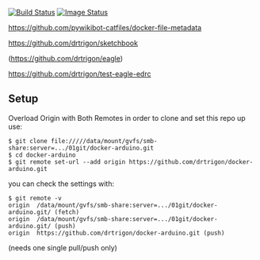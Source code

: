 [![Build Status](https://travis-ci.org/drtrigon/docker-arduino.svg?branch=master)](https://travis-ci.org/drtrigon/docker-arduino)
[![Image Status](https://images.microbadger.com/badges/image/pywikibotcatfiles/file-metadata.svg)](https://microbadger.com/images/pywikibotcatfiles/file-metadata)

https://github.com/pywikibot-catfiles/docker-file-metadata

https://github.com/drtrigon/sketchbook

(https://github.com/drtrigon/eagle)

https://github.com/drtrigon/test-eagle-edrc

## Setup
Overload Origin with Both Remotes in order to clone and set this repo up use:
```
$ git clone file://///data/mount/gvfs/smb-share:server=.../01git/docker-arduino.git
$ cd docker-arduino
$ git remote set-url --add origin https://github.com/drtrigon/docker-arduino.git
```
you can check the settings with:
```
$ git remote -v
origin  /data/mount/gvfs/smb-share:server=.../01git/docker-arduino.git/ (fetch)
origin  /data/mount/gvfs/smb-share:server=.../01git/docker-arduino.git/ (push)
origin  https://github.com/drtrigon/docker-arduino.git (push)
```
(needs one single pull/push only)

